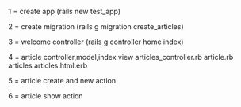 
 1 = create app  (rails new test_app)

 2 = create migration (rails g migration create_articles)

 3 = welcome controller (rails g controller home index)

 4 = article controller,model,index view
     articles_controller.rb
     article.rb
     articles articles.html.erb

5 = article create and new action

6 = article show action